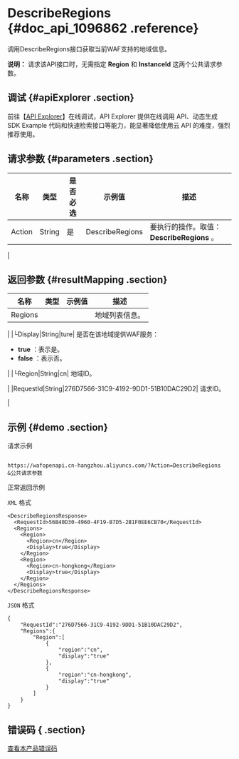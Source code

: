# DescribeRegions {#doc_api_1096862 .reference}

调用DescribeRegions接口获取当前WAF支持的地域信息。

**说明：** 请求该API接口时，无需指定 **Region** 和 **InstanceId** 这两个公共请求参数。

## 调试 {#apiExplorer .section}

前往【[API Explorer](https://api.aliyun.com/#product=waf-openapi&api=DescribeRegions)】在线调试，API Explorer 提供在线调用 API、动态生成 SDK Example 代码和快速检索接口等能力，能显著降低使用云 API 的难度，强烈推荐使用。

## 请求参数 {#parameters .section}

|名称|类型|是否必选|示例值|描述|
|--|--|----|---|--|
| Action |String|是|DescribeRegions| 要执行的操作。取值： **DescribeRegions** 。

 |

## 返回参数 {#resultMapping .section}

|名称|类型|示例值|描述|
|--|--|---|--|
|Regions| | | 地域列表信息。

 |
|└Display|String|ture| 是否在该地域提供WAF服务：

 -    **true** ：表示是。
-    **false** ：表示否。

 |
|└Region|String|cn| 地域ID。

 |
|RequestId|String|276D7566-31C9-4192-9DD1-51B10DAC29D2| 请求ID。

 |

## 示例 {#demo .section}

请求示例

``` {#request_demo}

https://wafopenapi.cn-hangzhou.aliyuncs.com/?Action=DescribeRegions
&公共请求参数

```

正常返回示例

 `XML` 格式

``` {#xml_return_success_demo}
<DescribeRegionsResponse>
  <RequestId>56B40D30-4960-4F19-B7D5-2B1F0EE6CB70</RequestId>
  <Regions>
    <Region>
      <Region>cn</Region>
      <Display>true</Display>
    </Region>
    <Region>
      <Region>cn-hongkong</Region>
      <Display>true</Display>
    </Region>
  </Regions>
</DescribeRegionsResponse>

```

 `JSON` 格式

``` {#json_return_success_demo}
{
	"RequestId":"276D7566-31C9-4192-9DD1-51B10DAC29D2",
	"Regions":{
		"Region":[
			{
				"region":"cn",
				"display":"true"
			},
			{
				"region":"cn-hongkong",
				"display":"true"
			}
		]
	}
}
```

## 错误码 { .section}

 [查看本产品错误码](https://error-center.aliyun.com/status/product/waf-openapi) 

